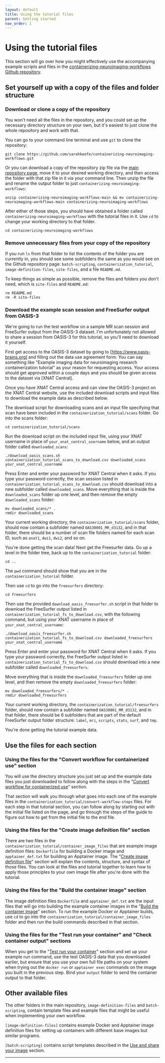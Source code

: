 ```yaml
---
layout: default
title: Using the tutorial files
parent: Getting started
nav_order: 1
---
```


# Using the tutorial files

This section will go over how you might effectively use the accompanying example scripts and files in the [containerizing-neuroimaging-workflows Github repository].

## Set yourself up with a copy of the files and folder structure

### Download or clone a copy of the repository

You won't need all the files in the repository, and you could set up the necessary directory structure on your own, but it's easiest to just clone the whole repository and work with that.

You can go to your command line terminal and use `git` to clone the repository:
```
git clone https://github.com/sarahkeefe/containerizing-neuroimaging-workflows.git
```

Or you can download a copy of the repository zip file via the [main repository page], move it to your desired working directory, and then access the folder with that zip file in it via your command line. Then unzip the file and rename the output folder to just `containerizing-neuroimaging-workflows`: 
```
unzip containerizing-neuroimaging-workflows-main && mv containerizing-neuroimaging-workflows-main containerizing-neuroimaging-workflows
```

After either of those steps, you should have obtained a folder called `containerizing-neuroimaging-workflows` with the tutorial files in it. Use `cd` to change your working directory to that folder.
```
cd containerizing-neuroimaging-workflows
```

### Remove unnecessary files from your copy of the repository

If you run `ls` from that folder to list the contents of the folder you are currently in, you should see some subfolders the same as you would see on the Github repository page: `batch-scripting`, `containerization_tutorial`, `image-definition-files`, `site-files`, and a file `README.md`.

To keep things as simple as possible, remove the files and folders you don't need, which is `site-files` and `README.md`:
```
rm README.md
rm -R site-files
```

### Download the example scan session and FreeSurfer output from OASIS-3

We're going to run the test workflow on a sample MR scan session and FreeSurfer output from the OASIS-3 dataset. I'm unfortunately not allowed to share a session from OASIS-3 for this tutorial, so you'll need to download it yourself. 

First get access to the OASIS-3 dataset by going to [https://www.oasis-brains.org] and filling out the data use agreement form. You can say something like "Example imaging data for neuroimaging research containerization tutorial" as your reason for requesting access. Your access should get approved within a couple days and you should be given access to the dataset via [XNAT Central].

Once you have XNAT Central access and can view the OASIS-3 project on the XNAT Central website, use the included download scripts and input files to download the example data as described below. 

The download script for downloading scans and an input file specifying that scan have been included in the `containerization_tutorial/scans` folder. Go into the scans folder:
```
cd containerization_tutorial/scans
```

Run the download script on the included input file, using your XNAT username in place of `your_xnat_central_username` below, and an output folder called `downloaded_scans`:
```
./download_oasis_scans.sh containerization_tutorial_scans_to_download.csv downloaded_scans your_xnat_central_username 
```

Press Enter and enter your password for XNAT Central when it asks. If you type your password correctly, the scan session listed in `containerization_tutorial_scans_to_download.csv` should download into a new subfolder called `downloaded_scans`.
Move everything that is inside the `downloaded_scans` folder up one level, and then remove the empty `downloaded_scans` folder:
```
mv downloaded_scans/* .
rmdir downloaded_scans
```

Your current working directory, the `containerization_tutorial/scans` folder, should now contain a subfolder named `OAS30001_MR_d3132`, and in that folder, there should be a number of scan file folders named for each scan ID, such as `anat1`, `dwi1`, `dwi2`, and so on.

You're done getting the scan data! Next get the Freesurfer data.
Go up a level in the folder tree, back up to the `containerization_tutorial` folder:
```
cd ..
```
The `pwd` command should show that you are in the `containerization_tutorial` folder.

Then use `cd` to go into the `freesurfers` directory:
```
cd freesurfers
```
Then use the provided `download_oasis_freesurfer.sh` script in that folder to download the FreeSurfer output listed in `containerization_tutorial_fs_to_download.csv`, with the following command, but using your XNAT username in place of `your_xnat_central_username`:
```
./download_oasis_freesurfer.sh containerization_tutorial_fs_to_download.csv downloaded_freesurfers your_xnat_central_username
```
Press Enter and enter your password for XNAT Central when it asks. If you type your password correctly, the FreeSurfer output listed in `containerization_tutorial_fs_to_download.csv` should download into a new subfolder called `downloaded_freesurfers`.

Move everything that is inside the `downloaded_freesurfers` folder up one level, and then remove the empty `downloaded_freesurfers` folder:
```
mv downloaded_freesurfers/* .
rmdir downloaded_freesurfers
```

Your current working directory, the `containerization_tutorial/freesurfers` folder, should now contain a subfolder named `OAS30001_MR_d3132`, and in that folder, there should be 6 subfolders that are part of the default FreeSurfer output folder structure: `label`, `mri`, `scripts`, `stats`, `surf`, and `tmp`.

You're done getting the tutorial example data.

## Use the files for each section

### Using the files for the "Convert workflow for containerized use" section

You will use the directory structure you just set up and the example data files you just downloaded to follow along with the steps in the "[Convert workflow for containerized use]" section.

That section will walk you through what goes into each one of the example files in the `containerization_tutorial/convert-workflow-steps` files. For each step in that tutorial section, you can follow along by starting out with the initial file listed on the page, and go through the steps of the guide to figure out how to get from the initial file to the end file.

### Using the files for the "Create image definition file" section
There are two files in the `containerization_tutorial/container_image_files` that are example image definition files: `Dockerfile` for building a Docker image and `apptainer_def.txt` for building an Apptainer image. The "[Create image definition file]" section will explain the contents, structure, and syntax of those files. You can look at the files and tutorial together to learn how to apply those principles to your own image file after you're done with the tutorial.

### Using the files for the "Build the container image" section
The image definition files `Dockerfile` and `apptainer_def.txt` are the input files that will go into building the example container images in the "[Build the container image]" section. To run the example Docker or Apptainer builds, use `cd` to go into the `containerization_tutorial/container_image_files` folder and then run the build commands described in that section. 

### Using the files for the "Test run your container" and "Check container output" sections
When you get to the "[Test run your container]" section and set up your example run command, use the test OASIS-3 data that you downloaded earlier, but ensure that you use your own full file paths on your system when trying out the `docker run` or `apptainer exec` commands on the image you built in the previous step. Bind your `output` folder to send the container output to that folder. 

## Other available files
The other folders in the main repository, `image-definition-files` and `batch-scripting`, contain template files and example files that might be useful when implementing your own workflow.

`[image-definition-files]` contains example Docker and Apptainer image definition files for setting up containers with different base images but similar programs.

`[batch-scripting]` contains script templates described in the [Use and share your image] section.

----

[containerizing-neuroimaging-workflows Github repository]: https://github.com/sarahkeefe/containerizing-neuroimaging-workflows
[main repository page]:https://github.com/sarahkeefe/containerizing-neuroimaging-workflows
[Convert workflow for containerized use]:https://sarahkeefe.github.io/containerizing-neuroimaging-workflows/3-convert-workflow-for-containerized-use
[Create image definition file]:https://sarahkeefe.github.io/containerizing-neuroimaging-workflows/4-create-image-definition-file/
[Build the container image]:https://sarahkeefe.github.io/containerizing-neuroimaging-workflows/5-build-the-container-image/
[Test run your container]:https://sarahkeefe.github.io/containerizing-neuroimaging-workflows/6-test-run-your-container/
[image-definition-files]:https://github.com/sarahkeefe/containerizing-neuroimaging-workflows/tree/main/image-definition-files
[batch-scripting]:https://github.com/sarahkeefe/containerizing-neuroimaging-workflows/tree/main/batch-scripting
[Use and share your image]:https://sarahkeefe.github.io/containerizing-neuroimaging-workflows/8-use-and-share-your-image/